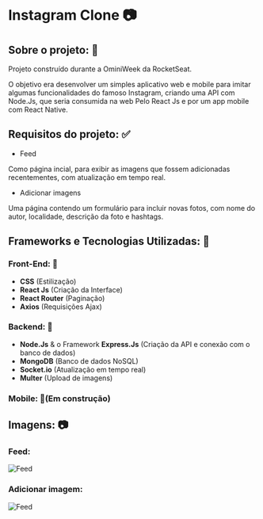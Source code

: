 # Instagram Clone 📷

## Sobre o projeto: 📃
Projeto construído durante a OminiWeek da RocketSeat.

O objetivo era desenvolver um simples aplicativo web e mobile para imitar algumas funcionalidades do famoso Instagram, criando uma API com Node.Js, que seria consumida na web Pelo React Js e por um app mobile com React Native.

## Requisitos do projeto: ✅
* Feed
  
Como página incial, para exibir as imagens que fossem adicionadas recentementes, com atualização em tempo real.

* Adicionar imagens

Uma página contendo um formulário para incluir novas fotos, com nome do autor, localidade, descrição da foto e hashtags.

## Frameworks e Tecnologias Utilizadas: 🌌
### Front-End: 🎨

* <strong>CSS</strong> (Estilização)
* <strong>React Js</strong> (Criação da Interface)
* <strong>React Router</strong> (Paginação)
* <strong>Axios</strong> (Requisições Ajax)

### Backend: 💾

* <strong>Node.Js</strong> & o Framework <strong>Express.Js</strong> (Criação da API e conexão com o banco de dados)
* <strong>MongoDB</strong> (Banco de dados NoSQL)
* <strong>Socket.io</strong> (Atualização em tempo real)
* <strong>Multer</strong> (Upload de imagens)

### Mobile: 🚧(Em construção)

## Imagens: 📷

### <strong>Feed:</strong>
![Feed](frontend/src/assets/demopage-1.png)

### <strong>Adicionar imagem:</strong>
![Feed](frontend/src/assets/demopage-2.png)

